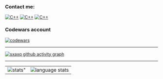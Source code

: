 ### Contact me:

<a href="microbebr1k"><img alt="C++" src="https://github.com/sxaxq/sxaxq/blob/master/images/Discord.png"></a>
<a href="sxaxq7@gmail.com"><img alt="C++" src="https://github.com/sxaxq/sxaxq/blob/master/images/Gmail.png"></a>
<a href="https://t.me/microzavrik"><img alt="C++" src="https://github.com/sxaxq/sxaxq/blob/master/images/Telegram.png"></a>

### Codewars account
[![codewars](https://www.codewars.com/users/kakhovkanextgenhacker/badges/large)](https://www.codewars.com/users/kakhovkanextgenhacker)   

<hr>

<table align="center" cellspacing="0" cellpadding="0" border="0">
   <tr>
    <td>
        <img src="https://github-readme-stats.vercel.app/api?username=sxaxq&show_icons=true&include_all_commits=true&theme=github_dark&hide_border=true" alt=stats">
      <a/>
    </td>
    <td>
        <img src="https://github-readme-stats.vercel.app/api/top-langs/?username=sxaxq&theme=github_dark&layout=compact&hide_border=true" alt="language stats">
      <a/>
    </td>
   </tr>
  <tr>
  <tr>
  </tr>
      </a>
    </td>
      </a>
    </td>

[![sxaxq github activity graph](https://github-readme-activity-graph.vercel.app/graph?username=sxaxq&theme=tokyo-night)](https://github.com/sxaxq/github-readme-activity-graph)

<hr>
